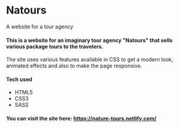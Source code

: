 # Natours
A website for a tour agency


#### This is a website for an imaginary tour agency "Natours" that sells various package tours to the travelers. 
The site uses various features available in CSS to get a modern look, animated effects and also to make the page responsive.


#### Tech used 
  * HTML5 
  * CSS3
  * SASS
  
  
#### You can visit the site here: https://nature-tours.netlify.com/

